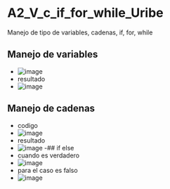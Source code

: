 # A2_V_c_if_for_while_Uribe
Manejo de tipo de variables, cadenas, if, for, while
## Manejo de variables
- ![image](https://github.com/user-attachments/assets/256b3d36-f8b6-43a7-ad63-1ccaa2a3d95f)
- resultado
- ![image](https://github.com/user-attachments/assets/6a8e452b-1471-4b17-87ac-cbd9cb27e708)
## Manejo de cadenas
- codigo
-  ![image](https://github.com/user-attachments/assets/320b2738-a886-4a3f-8d6e-2a2f8bb62e9e)
-  resultado
-  ![image](https://github.com/user-attachments/assets/629afa9d-0045-4e5f-8359-364ae39ff0fa)
-## if else
- cuando es verdadero
- ![image](https://github.com/user-attachments/assets/efa50cf8-878a-4b32-aa8a-9331bcc4dac8)
- para el caso es falso
- ![image](https://github.com/user-attachments/assets/5b2ec672-469a-4b74-a0f7-7141b80794b7)


